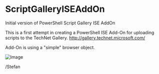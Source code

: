 ScriptGalleryISEAddOn
=====================

Initial version of PowerShell Script Gallery ISE AddOn

This is a first attempt in creating a PowerShell ISE Add-On for uploading scripts to the TechNet Gallery.
http://gallery.technet.microsoft.com/

Add-On is using a "simple" browser object.

![Image](https://bqechw.dm2302.livefilestore.com/y2pVvMvdIcR8T0TN9jlEdl0Hzv15aPVqTbnUjgQHRgrVUW0jFROVxH9NWhDn0uBSDEZ96FS7yzdtx7vS1fPJ0H3Kqfz02bmyQ8eGoIh4wrMfRc/ScriptGalleryUpload.jpg)

/Stefan
